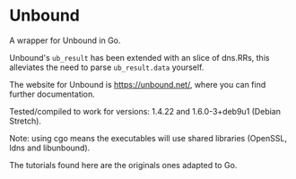 # Unbound

A wrapper for Unbound in Go.

Unbound's `ub_result` has been extended with an slice of dns.RRs, this alleviates
the need to parse `ub_result.data` yourself.

The website for Unbound is https://unbound.net/, where you can find further documentation.

Tested/compiled to work for versions: 1.4.22 and 1.6.0-3+deb9u1 (Debian Stretch).

Note: using cgo means the executables will use shared libraries (OpenSSL, ldns and libunbound).

The tutorials found here are the originals ones adapted to Go.
